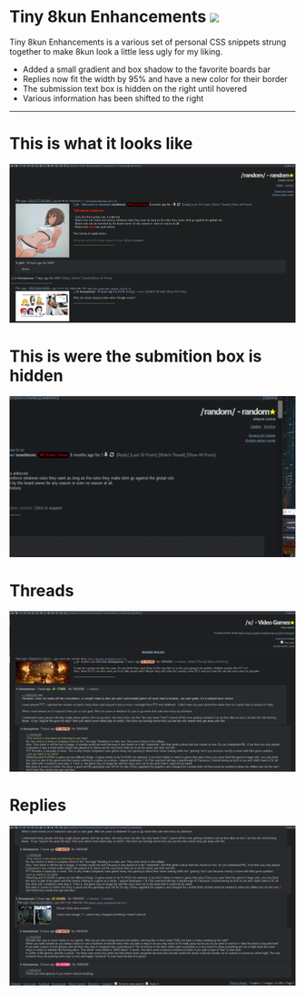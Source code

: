 # Tiny 8kun Enhancements [![](https://img.shields.io/badge/install%20with-stylus-006666?style=flat-square)](https://raw.githubusercontent.com/SlippingGitty/Tiny-8kun-Enhancements/main/T8E.user.css)
Tiny 8kun Enhancements is a various set of personal CSS snippets strung together to make 8kun look a little less ugly for my liking. 

* Added a small gradient and box shadow to the favorite boards bar
* Replies now fit the width by 95% and have a new color for their border
* The submission text box is hidden on the right until hovered
* Various information has been shifted to the right

___

# This is what it looks like
![screenshot](https://raw.githubusercontent.com/SlippingGitty/Tiny-8kun-Enhancements/main/screenshots/after.png)

# This is were the submition box is hidden
![screenshot](https://raw.githubusercontent.com/SlippingGitty/Tiny-8kun-Enhancements/main/screenshots/post.gif) 

# Threads
![screenshot](https://raw.githubusercontent.com/SlippingGitty/Tiny-8kun-Enhancements/main/screenshots/post.png) 

# Replies
![screenshot](https://raw.githubusercontent.com/SlippingGitty/Tiny-8kun-Enhancements/main/screenshots/replies.png) 
